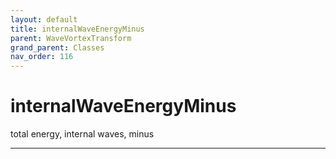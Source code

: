```yaml
---
layout: default
title: internalWaveEnergyMinus
parent: WaveVortexTransform
grand_parent: Classes
nav_order: 116
---
```


#  internalWaveEnergyMinus

total energy, internal waves, minus


---

